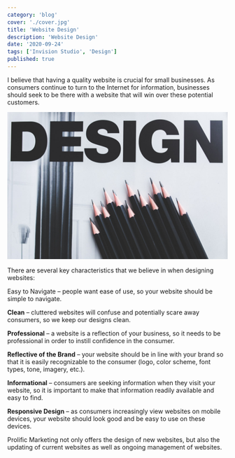 ```yaml
---
category: 'blog'
cover: './cover.jpg'
title: 'Website Design'
description: 'Website Design'
date: '2020-09-24'
tags: ['Invision Studio', 'Design']
published: true
---
```


I believe that having a quality website is crucial for small businesses. As consumers continue to turn to the Internet for information, businesses should seek to be there with a website that will win over these potential customers.

![website Design Pencils](./cover.jpg)

There are several key characteristics that we believe in when designing websites:

Easy to Navigate – people want ease of use, so your website should be simple to navigate.

**Clean** – cluttered websites will confuse and potentially scare away consumers, so we keep our designs clean.

**Professional** – a website is a reflection of your business, so it needs to be professional in order to instill confidence in the consumer.

**Reflective of the Brand** – your website should be in line with your brand so that it is easily recognizable to the consumer (logo, color scheme, font types, tone, imagery, etc.).

**Informational** – consumers are seeking information when they visit your website, so it is important to make that information readily available and easy to find.

**Responsive Design** – as consumers increasingly view websites on mobile devices, your website should look good and be easy to use on these devices.

Prolific Marketing not only offers the design of new websites, but also the updating of current websites as well as ongoing management of websites.
